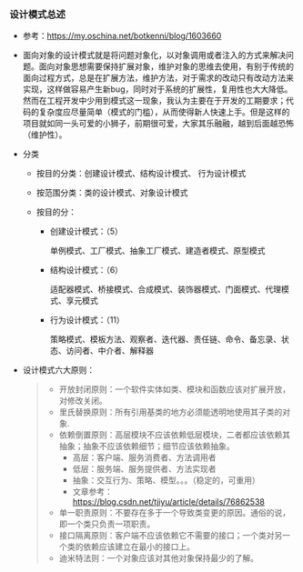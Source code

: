 ### 设计模式总述

* 参考：https://my.oschina.net/botkenni/blog/1603660
* 面向对象的设计模式就是将问题对象化，以对象调用或者注入的方式来解决问题。面向对象思想需要保持扩展对象，维护对象的思维去使用，有别于传统的面向过程方式，总是在扩展方法，维护方法，对于需求的改动只有改动方法来实现，这样做容易产生新bug，同时对于系统的扩展性，复用性也大大降低。然而在工程开发中少用到模式这一现象，我认为主要在于开发的工期要求；代码的复杂度应尽量简单（模式的门槛），从而使得新人快速上手。但是这样的项目就如同一头可爱的小狮子，前期很可爱，大家其乐融融，越到后面越恐怖（维护性）。


* 分类

  * 按目的分类：创建设计模式、结构设计模式、	行为设计模式

  * 按范围分类：类的设计模式、对象设计模式

  * 按目的分：

    * 创建设计模式：（5）

      单例模式、工厂模式、抽象工厂模式、建造者模式、原型模式

    * 结构设计模式：（6）

      适配器模式、桥接模式、合成模式、装饰器模式、门面模式、代理模式、享元模式

    * 行为设计模式：（11）

      策略模式、模板方法、观察者、迭代器、责任链、命令、备忘录、状态、访问者、中介者、解释器

* 设计模式六大原则：

  > - 开放封闭原则：一个软件实体如类、模块和函数应该对扩展开放，对修改关闭。
  > - 里氏替换原则：所有引用基类的地方必须能透明地使用其子类的对象.
  > - 依赖倒置原则：高层模块不应该依赖低层模块，二者都应该依赖其抽象；抽象不应该依赖细节；细节应该依赖抽象。
  >   * 高层：客户端、服务消费者、方法调用者
  >   * 低层：服务端、服务提供者、方法实现者
  >   * 抽象：交互行为、策略、模型。。。（稳定的，可重用）
  >   * 文章参考：https://blog.csdn.net/tjiyu/article/details/76862538
  > - 单一职责原则：不要存在多于一个导致类变更的原因。通俗的说，即一个类只负责一项职责。
  > - 接口隔离原则：客户端不应该依赖它不需要的接口；一个类对另一个类的依赖应该建立在最小的接口上。
  > - 迪米特法则：一个对象应该对其他对象保持最少的了解。

